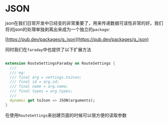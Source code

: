 # JSON

json在我们日常开发中已经变的非常重要了，用来传递数据可读性非常的好。我们将对json的处理单独剥离出来成为一个独立的`package`:

[https://pub.dev/packages/g_json](https://pub.dev/packages/g_json)

同时我们在`faraday`中也提供了以下扩展方法

``` dart

extension RouteSettingsFaraday on RouteSettings {
  ///
  /// eg:
  /// final arg = settings.toJson;
  /// final id = arg.id;
  /// final name = arg.name;
  /// final types = arg.types;
  ///
  dynamic get toJson => JSON(arguments);
}
```

在使用`RouteSettings`来创建页面的时候可以很方便的读取参数
